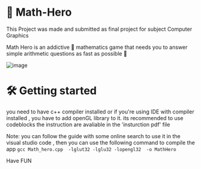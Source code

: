 # 🎯 Math-Hero
This Project was made and submitted as final project for subject Computer Graphics


Math Hero is an addictive 🐣 mathematics game that needs you to answer simple arithmetic questions as fast as possible 🥚

![image](https://user-images.githubusercontent.com/46756595/185656396-e5c2703b-771e-4d47-8217-7aa9734d6cb9.png)

# 🛠 Getting started
you need to have c++ compiler installed or if you're using IDE with compiler installed , you have to add openGL library to it.
its recommended to use codeblocks the instruction are avaliable in the 'insturction pdf' file

Note: you can follow the guide with some online search to use it in the visual studio code , then you can use the following command to compile the app
`gcc Math_hero.cpp  -lglut32 -lglu32 -lopengl32  -o MathHero`

Have FUN